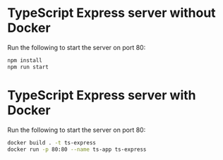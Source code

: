 # TypeScript Express server without Docker

Run the following to start the server on port 80:

```bash
npm install
npm run start
```

# TypeScript Express server with Docker

Run the following to start the server on port 80:

```bash
docker build . -t ts-express
docker run -p 80:80 --name ts-app ts-express
```